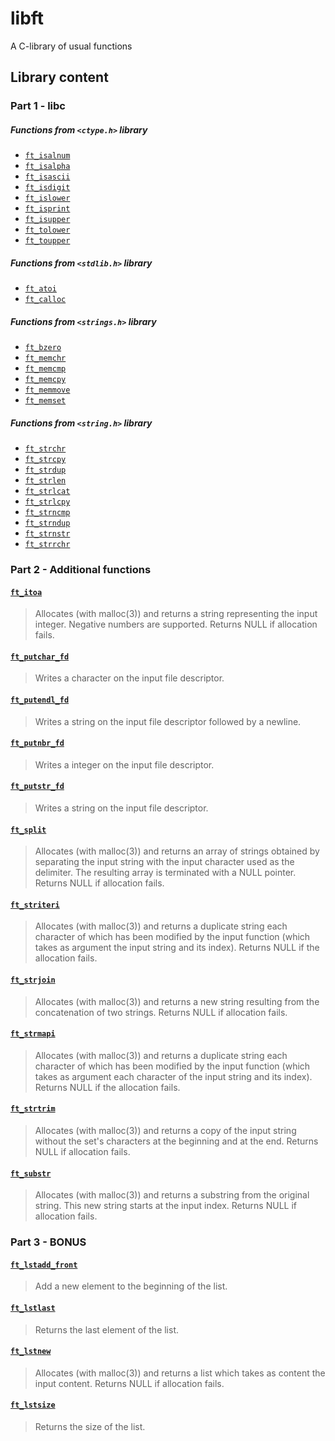 # libft
A C-library of usual functions

## Library content

### Part 1 - libc

##### Functions from `<ctype.h>` library

* [`ft_isalnum`](srcs/ctype/ft_isalnum.c)
* [`ft_isalpha`](srcs/ctype/ft_isalpha.c)
* [`ft_isascii`](srcs/ctype/ft_isascii.c)
* [`ft_isdigit`](srcs/ctype/ft_isdigit.c)
* [`ft_islower`](srcs/ctype/ft_islower.c)
* [`ft_isprint`](srcs/ctype/ft_isprint.c)
* [`ft_isupper`](srcs/ctype/ft_isupper.c)
* [`ft_tolower`](srcs/ctype/ft_tolower.c)
* [`ft_toupper`](srcs/ctype/ft_toupper.c)

##### Functions from `<stdlib.h>` library

* [`ft_atoi`](srcs/strings/ft_atoi.c)
* [`ft_calloc`](srcs/memory/ft_calloc.c)

##### Functions from `<strings.h>` library

* [`ft_bzero`](srcs/memory/ft_bzero.c)
* [`ft_memchr`](srcs/memory/ft_memchr.c)
* [`ft_memcmp`](srcs/memory/ft_memcmp.c)
* [`ft_memcpy`](srcs/memory/ft_memcpy.c)
* [`ft_memmove`](srcs/memory/ft_memmove.c)
* [`ft_memset`](srcs/memory/ft_memset.c)

##### Functions from `<string.h>` library

* [`ft_strchr`](srcs/strings/ft_strchr.c)
* [`ft_strcpy`](srcs/strings/ft_strcpy.c)
* [`ft_strdup`](srcs/strings/ft_strdup.c)
* [`ft_strlen`](srcs/strings/ft_strlen.c)
* [`ft_strlcat`](srcs/strings/ft_strlcat.c)
* [`ft_strlcpy`](srcs/strings/ft_strlcpy.c)
* [`ft_strncmp`](srcs/strings/ft_strncmp.c)
* [`ft_strndup`](srcs/strings/ft_strndup.c)
* [`ft_strnstr`](srcs/strings/ft_strnstr.c)
* [`ft_strrchr`](srcs/strings/ft_strrchr.c)

### Part 2 - Additional functions

#### [`ft_itoa`](srcs/strings/ft_itoa.c)
> Allocates (with malloc(3)) and returns a string
> representing the input integer.
> Negative numbers are supported.
> Returns NULL if allocation fails.

#### [`ft_putchar_fd`](srcs/output/ft_putchar_fd.c)
> Writes a character on the input file descriptor.

#### [`ft_putendl_fd`](srcs/output/ft_putendl_fd.c)
> Writes a string on the input file descriptor followed by a newline.

#### [`ft_putnbr_fd`](srcs/output/ft_putnbr_fd.c)
> Writes a integer on the input file descriptor.

#### [`ft_putstr_fd`](srcs/output/ft_putstr_fd.c)
> Writes a string on the input file descriptor.

#### [`ft_split`](srcs/strings/ft_split.c)
> Allocates (with malloc(3)) and returns an array of strings obtained by
> separating the input string with the input character used as the delimiter.
> The resulting array is terminated with a NULL pointer.
> Returns NULL if allocation fails.

#### [`ft_striteri`](srcs/strings/ft_striteri.c)
> Allocates (with malloc(3)) and returns a duplicate string each character
> of which has been modified by the input function
> (which takes as argument the input string and its index).
> Returns NULL if the allocation fails.

#### [`ft_strjoin`](srcs/strings/ft_strjoin.c)
> Allocates (with malloc(3)) and returns a new string resulting from
> the concatenation of two strings.
> Returns NULL if allocation fails.

#### [`ft_strmapi`](srcs/strings/ft_strmapi.c)
> Allocates (with malloc(3)) and returns a duplicate string each character
> of which has been modified by the input function
> (which takes as argument each character of the input string and its index).
> Returns NULL if the allocation fails.

#### [`ft_strtrim`](srcs/strings/ft_strtrim.c)
> Allocates (with malloc(3)) and returns a copy of the input string without
> the set's characters at the beginning and at the end.
> Returns NULL if allocation fails.

#### [`ft_substr`](srcs/strings/ft_substr.c)
> Allocates (with malloc(3)) and returns a substring from the original string.
> This new string starts at the input index.
> Returns NULL if allocation fails.

### Part 3 - BONUS

#### [`ft_lstadd_front`](srcs/list/ft_lstadd_front_bonus.c)
> Add a new element to the beginning of the list.

#### [`ft_lstlast`](srcs/list/ft_lstlast_bonus.c)
> Returns the last element of the list.

#### [`ft_lstnew`](srcs/list/ft_lstnew_bonus.c)
> Allocates (with malloc(3)) and returns a list which takes
> as content the input content.
> Returns NULL if allocation fails.

#### [`ft_lstsize`](srcs/list/ft_lstsize_bonus.c)
> Returns the size of the list.
